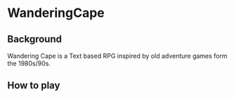 # WanderingCape


## Background

Wandering Cape is a Text based RPG inspired by old adventure games form the 1980s/90s.

## How to play


